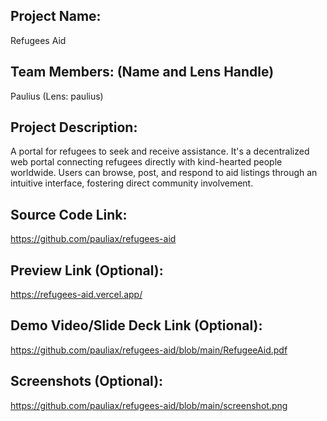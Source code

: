 ## Project Name:

Refugees Aid

## Team Members: (Name and Lens Handle)

Paulius (Lens: paulius)

## Project Description:

A portal for refugees to seek and receive assistance.
It's a decentralized web portal connecting refugees directly with kind-hearted people worldwide.
Users can browse, post, and respond to aid listings through an intuitive interface, fostering direct community involvement.

## Source Code Link:

https://github.com/pauliax/refugees-aid

## Preview Link (Optional):

https://refugees-aid.vercel.app/

## Demo Video/Slide Deck Link (Optional):

https://github.com/pauliax/refugees-aid/blob/main/RefugeeAid.pdf

## Screenshots (Optional):

https://github.com/pauliax/refugees-aid/blob/main/screenshot.png
